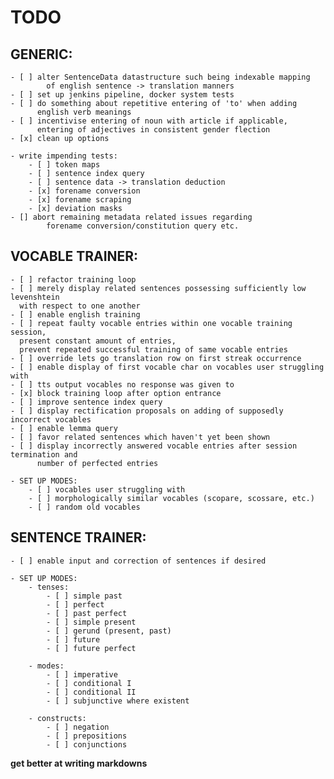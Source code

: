 # TODO

## GENERIC:
    - [ ] alter SentenceData datastructure such being indexable mapping 
            of english sentence -> translation manners
    - [ ] set up jenkins pipeline, docker system tests
    - [ ] do something about repetitive entering of 'to' when adding 
          english verb meanings
    - [ ] incentivise entering of noun with article if applicable,
          entering of adjectives in consistent gender flection
    - [x] clean up options

    - write impending tests:
        - [ ] token maps
        - [ ] sentence index query
        - [ ] sentence data -> translation deduction
        - [x] forename conversion
        - [x] forename scraping
        - [x] deviation masks
    - [] abort remaining metadata related issues regarding
            forename conversion/constitution query etc.
   
## VOCABLE TRAINER:
    - [ ] refactor training loop
    - [ ] merely display related sentences possessing sufficiently low levenshtein 
      with respect to one another
    - [ ] enable english training
    - [ ] repeat faulty vocable entries within one vocable training session,
      present constant amount of entries, 
      prevent repeated successful training of same vocable entries
    - [ ] override lets go translation row on first streak occurrence
    - [ ] enable display of first vocable char on vocables user struggling with
    - [ ] tts output vocables no response was given to
    - [x] block training loop after option entrance
    - [ ] improve sentence index query
    - [ ] display rectification proposals on adding of supposedly incorrect vocables
    - [ ] enable lemma query
    - [ ] favor related sentences which haven't yet been shown
    - [ ] display incorrectly answered vocable entries after session termination and 
          number of perfected entries 
    
    - SET UP MODES:
        - [ ] vocables user struggling with
        - [ ] morphologically similar vocables (scopare, scossare, etc.)
        - [ ] random old vocables

## SENTENCE TRAINER:
    - [ ] enable input and correction of sentences if desired  

    - SET UP MODES:
        - tenses:
            - [ ] simple past
            - [ ] perfect
            - [ ] past perfect
            - [ ] simple present
            - [ ] gerund (present, past)
            - [ ] future
            - [ ] future perfect
            
        - modes:
            - [ ] imperative
            - [ ] conditional I
            - [ ] conditional II
            - [ ] subjunctive where existent
            
        - constructs:
            - [ ] negation
            - [ ] prepositions
            - [ ] conjunctions
        
__get better at writing markdowns__